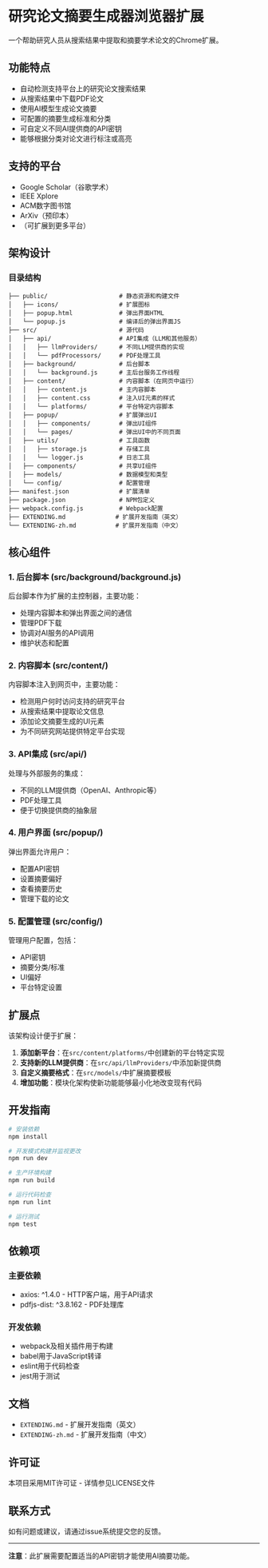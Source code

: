 # 研究论文摘要生成器浏览器扩展

一个帮助研究人员从搜索结果中提取和摘要学术论文的Chrome扩展。

## 功能特点

- 自动检测支持平台上的研究论文搜索结果
- 从搜索结果中下载PDF论文
- 使用AI模型生成论文摘要
- 可配置的摘要生成标准和分类
- 可自定义不同AI提供商的API密钥
- 能够根据分类对论文进行标注或高亮

## 支持的平台

- Google Scholar（谷歌学术）
- IEEE Xplore
- ACM数字图书馆
- ArXiv（预印本）
- （可扩展到更多平台）

## 架构设计

### 目录结构

```
├── public/                    # 静态资源和构建文件
│   ├── icons/                 # 扩展图标
│   ├── popup.html             # 弹出界面HTML
│   └── popup.js               # 编译后的弹出界面JS
├── src/                       # 源代码
│   ├── api/                   # API集成（LLM和其他服务）
│   │   ├── llmProviders/      # 不同LLM提供商的实现
│   │   └── pdfProcessors/     # PDF处理工具
│   ├── background/            # 后台脚本
│   │   └── background.js      # 主后台服务工作线程
│   ├── content/               # 内容脚本（在网页中运行）
│   │   ├── content.js         # 主内容脚本
│   │   ├── content.css        # 注入UI元素的样式
│   │   └── platforms/         # 平台特定内容脚本
│   ├── popup/                 # 扩展弹出UI
│   │   ├── components/        # 弹出UI组件
│   │   └── pages/             # 弹出UI中的不同页面
│   ├── utils/                 # 工具函数
│   │   ├── storage.js         # 存储工具
│   │   └── logger.js          # 日志工具
│   ├── components/            # 共享UI组件
│   ├── models/                # 数据模型和类型
│   └── config/                # 配置管理
├── manifest.json              # 扩展清单
├── package.json               # NPM包定义
├── webpack.config.js          # Webpack配置
├── EXTENDING.md              # 扩展开发指南（英文）
└── EXTENDING-zh.md           # 扩展开发指南（中文）
```

## 核心组件

### 1. 后台脚本 (src/background/background.js)

后台脚本作为扩展的主控制器，主要功能：
- 处理内容脚本和弹出界面之间的通信
- 管理PDF下载
- 协调对AI服务的API调用
- 维护状态和配置

### 2. 内容脚本 (src/content/)

内容脚本注入到网页中，主要功能：
- 检测用户何时访问支持的研究平台
- 从搜索结果中提取论文信息
- 添加论文摘要生成的UI元素
- 为不同研究网站提供特定平台实现

### 3. API集成 (src/api/)

处理与外部服务的集成：
- 不同的LLM提供商（OpenAI、Anthropic等）
- PDF处理工具
- 便于切换提供商的抽象层

### 4. 用户界面 (src/popup/)

弹出界面允许用户：
- 配置API密钥
- 设置摘要偏好
- 查看摘要历史
- 管理下载的论文

### 5. 配置管理 (src/config/)

管理用户配置，包括：
- API密钥
- 摘要分类/标准
- UI偏好
- 平台特定设置

## 扩展点

该架构设计便于扩展：

1. **添加新平台**：在`src/content/platforms/`中创建新的平台特定实现
2. **支持新的LLM提供商**：在`src/api/llmProviders/`中添加新提供商
3. **自定义摘要格式**：在`src/models/`中扩展摘要模板
4. **增加功能**：模块化架构使新功能能够最小化地改变现有代码

## 开发指南

```bash
# 安装依赖
npm install

# 开发模式构建并监视更改
npm run dev

# 生产环境构建
npm run build

# 运行代码检查
npm run lint

# 运行测试
npm test
```

## 依赖项

### 主要依赖
- axios: ^1.4.0 - HTTP客户端，用于API请求
- pdfjs-dist: ^3.8.162 - PDF处理库

### 开发依赖
- webpack及相关插件用于构建
- babel用于JavaScript转译
- eslint用于代码检查
- jest用于测试

## 文档

- `EXTENDING.md` - 扩展开发指南（英文）
- `EXTENDING-zh.md` - 扩展开发指南（中文）

## 许可证

本项目采用MIT许可证 - 详情参见LICENSE文件

## 联系方式

如有问题或建议，请通过issue系统提交您的反馈。

---

**注意**：此扩展需要配置适当的API密钥才能使用AI摘要功能。 